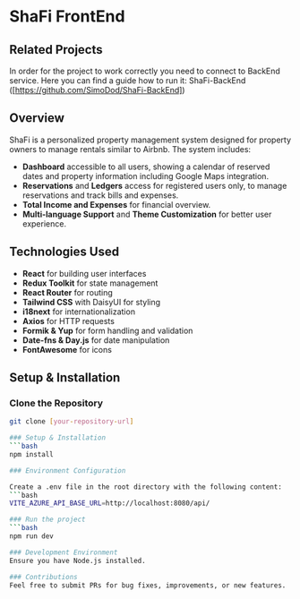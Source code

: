 # ShaFi FrontEnd

## Related Projects
In order for the project to work correctly you need to connect to BackEnd service.
Here you can find a guide how to run it: 
ShaFi-BackEnd ([https://github.com/SimoDod/ShaFi-BackEnd])

## Overview
ShaFi is a personalized property management system designed for property owners to manage rentals similar to Airbnb. The system includes:
- **Dashboard** accessible to all users, showing a calendar of reserved dates and property information including Google Maps integration.
- **Reservations** and **Ledgers** access for registered users only, to manage reservations and track bills and expenses.
- **Total Income and Expenses** for financial overview.
- **Multi-language Support** and **Theme Customization** for better user experience.

## Technologies Used
- **React** for building user interfaces
- **Redux Toolkit** for state management
- **React Router** for routing
- **Tailwind CSS** with DaisyUI for styling
- **i18next** for internationalization
- **Axios** for HTTP requests
- **Formik & Yup** for form handling and validation
- **Date-fns & Day.js** for date manipulation
- **FontAwesome** for icons

## Setup & Installation

### Clone the Repository
```bash
git clone [your-repository-url]

### Setup & Installation
```bash
npm install

### Environment Configuration

Create a .env file in the root directory with the following content:
```bash
VITE_AZURE_API_BASE_URL=http://localhost:8080/api/

### Run the project
```bash
npm run dev

### Development Environment
Ensure you have Node.js installed.

### Contributions
Feel free to submit PRs for bug fixes, improvements, or new features.